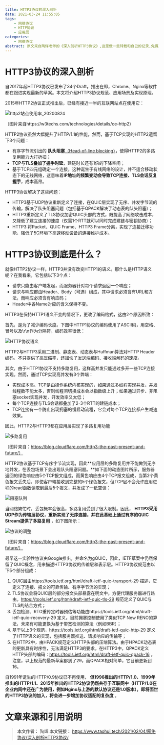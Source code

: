 ```yaml
---
title: HTTP3协议的深入剖析
date: 2021-03-24 11:55:05
tags:
	- 网络协议
	- HTTP协议
	- 应用层
categories:
    - 网络协议
abstract: 原文来自陶辉老师的《深入剖析HTTP3协议》,这里做一些转载和自己的记录,免得忘了
---
```


# HTTP3协议的深入剖析

自2017年起HTTP3协议已发布了34个Draft，推出在即，Chrome、Nginx等软件都在跟进实现最新的草案。本文将介绍HTTP3协议规范、应用场景及实现原理。

2015年HTTP2协议正式推出后，已经有接近一半的互联网站点在使用它：

![http2站点使用率_20200824](https://img.hellobyebye.com/doc/2021032412271216165600321616560032829XkbSZ6.png)

（图片来自https://w3techs.com/technologies/details/ce-http2）

HTTP2协议虽然大幅提升了HTTP/1.1的性能，然而，基于TCP实现的HTTP2遗留下3个问题：

- 有序字节流引出的 **队头阻塞**[（Head-of-line blocking）](https://en.wikipedia.org/wiki/Head-of-line_blocking)，使得HTTP2的多路复用能力大打折扣；
- **TCP与TLS叠加了握手时延**，建链时长还有1倍的下降空间；
- 基于TCP四元组确定一个连接，这种诞生于有线网络的设计，并不适合移动状态下的无线网络，这意味着**IP地址的频繁变动会导致TCP连接、TLS会话反复握手**，成本高昂。

HTTP3协议解决了这些问题：

- HTTP3基于UDP协议重新定义了连接，在QUIC层实现了无序、并发字节流的传输，解决了队头阻塞问题（包括基于QPACK解决了动态表的队头阻塞）；
- HTTP3重新定义了TLS协议加密QUIC头部的方式，既提高了网络攻击成本，又降低了建立连接的速度（仅需1个RTT就可以同时完成建链与密钥协商）；
- HTTP3 将Packet、QUIC Frame、HTTP3 Frame分离，实现了连接迁移功能，降低了5G环境下高速移动设备的连接维护成本。

# HTTP3协议到底是什么？

就像HTTP2协议一样，HTTP3并没有改变HTTP1的语义。那什么是HTTP语义呢？在我看来，它包括以下3个点：

- 请求只能由客户端发起，而服务器针对每个请求返回一个响应；
- 请求与响应都由Header、Body（可选）组成，其中请求必须含有URL和方法，而响应必须含有响应码；
- Header中各Name对应的含义保持不变。

HTTP3在保持HTTP1语义不变的情况下，更改了编码格式，这由2个原因所致：

首先，是为了减少编码长度。下图中HTTP1协议的编码使用了ASCII码，用空格、冒号以及\r\n作为分隔符，编码效率很低：

![HTTP协议语义](https://img.hellobyebye.com/doc/2021032412285116165601311616560131825jRwhn2.png)

HTTP2与HTTP3采用二进制、静态表、动态表与Huffman算法对HTTP Header编码，不只提供了高压缩率，还加快了发送端编码、接收端解码的速度。

其次，由于HTTP1协议不支持多路复用，这样高并发只能通过多开一些TCP连接实现。然而，通过TCP实现高并发有3个弊端：

- 实现成本高。TCP是由操作系统内核实现的，如果通过多线程实现并发，并发线程数不能太多，否则线程间切换成本会以指数级上升；如果通过异步、非阻塞socket实现并发，开发效率又太低；
- 每个TCP连接与TLS会话都叠加了2-3个RTT的建链成本；
- TCP连接有一个防止出现拥塞的慢启动流程，它会对每个TCP连接都产生减速效果。

因此，HTTP2与HTTP3都在应用层实现了多路复用功能

![多路复用](https://img.hellobyebye.com/doc/2021032412294816165601881616560188614XVaK0p.png)

（图片来自：https://blog.cloudflare.com/http3-the-past-present-and-future/）

HTTP2协议基于TCP有序字节流实现，因此**应用层的多路复用并不能做到无序地并发，在丢包场景下会出现队头阻塞问题。**如下面的动态图片所示，服务器返回的绿色响应由5个TCP报文组成，而黄色响应由4个TCP报文组成，当第2个黄色报文丢失后，即使客户端接收到完整的5个绿色报文，但TCP层不会允许应用进程的read函数读取到最后5个报文，并发成了一纸空谈：

![阻塞队列](https://img.hellobyebye.com/doc/2021032412310516165602651616560265144TQYO1C.gif)

当网络繁忙时，丢包概率会很高，多路复用受到了很大限制。因此， **HTTP3采用UDP作为传输层协议，重新实现了无序连接，并在此基础上通过有序的QUIC Stream提供了多路复用** ，如下图所示：

![协议的调整](https://img.hellobyebye.com/doc/2021032412320016165603201616560320171ONaX6s.png)

（图片来自：https://blog.cloudflare.com/http3-the-past-present-and-future/）

最早这一实验性协议由Google推出，并命名为gQUIC，因此，IETF草案中仍然保留了QUIC概念，用来描述HTTP3协议的传输层和表示层。HTTP3协议规范由以下5个部分组成：

1. QUIC层由https://tools.ietf.org/html/draft-ietf-quic-transport-29 描述，它定义了连接、报文的可靠传输、有序字节流的实现；
2. TLS协议会将QUIC层的部分报文头部暴露在明文中，方便代理服务器进行路由。https://tools.ietf.org/html/draft-ietf-quic-tls-29 规范定义了QUIC与TLS的结合方式；
3. 丢包检测、RTO重传定时器预估等功能由https://tools.ietf.org/html/draft-ietf-quic-recovery-29 定义，目前拥塞控制使用了类似TCP New RENO的算法，未来有可能更换为基于带宽检测的算法（例如BBR）；
4. 基于以上3个规范，https://tools.ietf.org/html/draft-ietf-quic-http-29 定义了HTTP语义的实现，包括服务器推送、请求响应的传输等；
5. 在HTTP2中，由HPACK规范定义HTTP头部的压缩算法。由于HPACK动态表的更新具有时序性，无法满足HTTP3的要求。在HTTP3中，QPACK定义HTTP头部的编码：https://tools.ietf.org/html/draft-ietf-quic-qpack-16 。注意，以上规范的最新草案都到了29，而QPACK相对简单，它目前更新到16。

自1991年诞生的HTTP/0.9协议已不再使用， **但1996推出的HTTP/1.0、1999年推出的HTTP/1.1、2015年推出的HTTP2协议仍然共存于互联网中（HTTP/1.0在企业内网中还在广为使用，例如Nginx与上游的默认协议还是1.0版本），即将面世的HTTP3协议的加入，将会进一步增加协议适配的复杂度** 。



# 文章来源和引用说明

> **本文作者：** 陶辉 
> **本文链接：** https://www.taohui.tech/2021/02/04/网络协议/深入剖析HTTP3协议/
